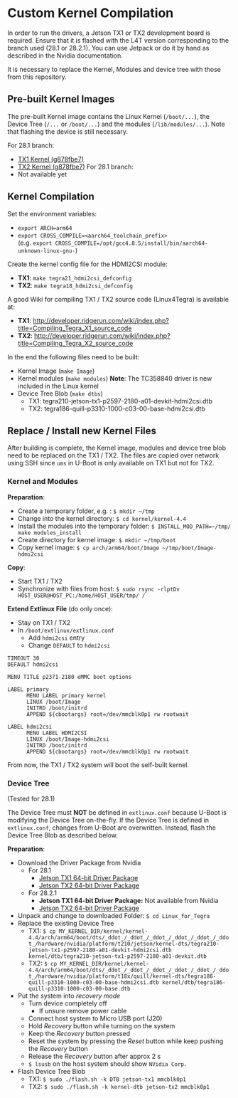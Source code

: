 # Custom Kernel Compilation

In order to run the drivers, a Jetson TX1 or TX2 development board is required. Ensure that it is flashed with the L4T version corresponding to the branch used (28.1 or 28.2.1). You can use Jetpack or do it by hand as described in the Nvidia documentation.

It is necessary to replace the Kernel, Modules and device tree with those from this repository.

## Pre-built Kernel Images
The pre-built Kernel image contains the Linux Kernel (`/boot/...`), the Device Tree (`/...` or `/boot/...`) and the modules (`/lib/modules/...`). Note that flashing the device is still necessary.

For 28.1 branch:
* [TX1 Kernel (g878fbe7)](https://drive.switch.ch/index.php/s/HXzr1NfkEbqQWPX)
* [TX2 Kernel (g878fbe7)](https://drive.switch.ch/index.php/s/d18AeSp6yi6xKG2)
For 28.1 branch:
* Not available yet

## Kernel Compilation

Set the environment variables:
* `export ARCH=arm64`
* `export CROSS_COMPILE=<aarch64_toolchain_prefix>`    
(e.g. `export CROSS_COMPILE=/opt/gcc4.8.5/install/bin/aarch64-unknown-linux-gnu-`)

Create the kernel config file for the HDMI2CSI module:
* **TX1**: `make tegra21_hdmi2csi_defconfig`
* **TX2**: `make tegra18_hdmi2csi_defconfig`


A good Wiki for compiling TX1 / TX2 source code (Linux4Tegra) is available at:
* **TX1**: http://developer.ridgerun.com/wiki/index.php?title=Compiling_Tegra_X1_source_code
* **TX2**: http://developer.ridgerun.com/wiki/index.php?title=Compiling_Tegra_X2_source_code

In the end the following files need to be built:
* Kernel Image (`make Image`)
* Kernel modules (`make modules`) **Note**: The TC358840 driver is new included in the Linux kernel
* Device Tree Blob (`make dtbs`)
  * TX1: tegra210-jetson-tx1-p2597-2180-a01-devkit-hdmi2csi.dtb
  * TX2: tegra186-quill-p3310-1000-c03-00-base-hdmi2csi.dtb

## Replace / Install new Kernel Files
After building is complete, the Kernel image, modules and device tree blob need to be replaced on the TX1 / TX2. 
The files are copied over network using SSH since `ums` in U-Boot is only available on TX1 but not for TX2.

### Kernel and Modules
**Preparation**:
* Create a temporary folder, e.g. : `$ mkdir ~/tmp`
* Change into the kernel directory: `$ cd kernel/kernel-4.4`
* Install the modules into the temporary folder: `$ INSTALL_MOD_PATH=~/tmp/ make modules_install`
* Create directory for kernel image: `$ mkdir ~/tmp/boot`
* Copy kernel image: `$ cp arch/arm64/boot/Image ~/tmp/boot/Image-hdmi2csi`

**Copy**:
* Start TX1 / TX2
* Synchronize with files from host: `$ sudo rsync -rlptDv HOST_USER@HOST_PC:/home/HOST_USER/tmp/ /`

**Extend Extlinux File** (do only once):
* Stay on TX1 / TX2
* In `/boot/extlinux/extlinux.conf`
  * Add `hdmi2csi` entry
  * Change `DEFAULT` to `hdmi2csi`

```
TIMEOUT 30
DEFAULT hdmi2csi

MENU TITLE p2371-2180 eMMC boot options

LABEL primary
      MENU LABEL primary kernel
      LINUX /boot/Image
      INITRD /boot/initrd
      APPEND ${cbootargs} root=/dev/mmcblk0p1 rw rootwait

LABEL hdmi2csi
      MENU LABEL HDMI2CSI
      LINUX /boot/Image-hdmi2csi
      INITRD /boot/initrd
      APPEND ${cbootargs} root=/dev/mmcblk0p1 rw rootwait
```
From now, the TX1 / TX2 system will boot the self-built kernel. 

### Device Tree
(Tested for 28.1)

The Device Tree must **NOT** be defined in `extlinux.conf` because U-Boot is modifying the Device Tree on-the-fly. If the Device Tree is defined in `extlinux.conf`, changes from U-Boot are overwritten. Instead, flash the Device Tree Blob as described below.

**Preparation**:
* Download the Driver Package from Nvidia
  * For 28.1
    * [Jetson TX1 64-bit Driver Package](https://developer.nvidia.com/embedded/dlc/l4t-jetson-tx1-driver-package-28-1)
    * [Jetson TX2 64-bit Driver Package](https://developer.nvidia.com/embedded/dlc/l4t-jetson-tx2-driver-package-28-1)
  * For 28.2.1
    * **Jetson TX1 64-bit Driver Package:** Not available from Nvidia
    * [Jetson TX2 64-bit Driver Package](https://developer.nvidia.com/embedded/dlc/tx2-driver-package-r2821)
* Unpack and change to downloaded Folder: `$ cd Linux_for_Tegra`
* Replace the existing Device Tree
  * TX1: `$ cp MY_KERNEL_DIR/kernel/kernel-4.4/arch/arm64/boot/dts/_ddot_/_ddot_/_ddot_/_ddot_/_ddot_/_ddot_/hardware/nvidia/platform/t210/jetson/kernel-dts/tegra210-jetson-tx1-p2597-2180-a01-devkit-hdmi2csi.dtb kernel/dtb/tegra210-jetson-tx1-p2597-2180-a01-devkit.dtb`
  * TX2: `$ cp MY_KERNEL_DIR/kernel/kernel-4.4/arch/arm64/boot/dts/_ddot_/_ddot_/_ddot_/_ddot_/_ddot_/_ddot_/hardware/nvidia/platform/t18x/quill/kernel-dts/tegra186-quill-p3310-1000-c03-00-base-hdmi2csi.dtb kernel/dtb/tegra186-quill-p3310-1000-c03-00-base.dtb`
* Put the system into _recovery mode_
  * Turn device completely off
    * If unsure remove power cable
  * Connect host system to Micro USB port (J20)
  * Hold _Recovery_ button while turning on the system
  * Keep the _Recovery_ button pressed
  * Reset the system by pressing the _Reset_ button while keep pushing the _Recovery_ button
  * Release the _Recovery_ button after approx 2 s
  * `$ lsusb` on the host system should show `NVidia Corp.`
* Flash Device Tree Blob
  * TX1: `$ sudo ./flash.sh -k DTB jetson-tx1 mmcblk0p1`
  * TX2: `$ sudo ./flash.sh -k kernel-dtb jetson-tx2 mmcblk0p1`


